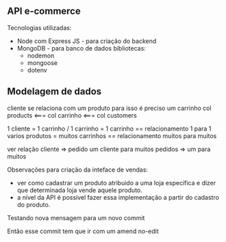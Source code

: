## API e-commerce

Tecnologias utilizadas:

- Node com Express JS - para criação do backend
- MongoDB - para banco de dados
  bibliotecas:
  - nodemon
  - mongoose
  - dotenv

## Modelagem de dados

cliente se relaciona com um produto para isso é preciso um carrinho
col products <=== col carrinho <=== col customers

1 cliente = 1 carrinho / 1 carrinho = 1 carrinho == relacionamento 1 para 1
varios produtos = muitos carrinhos == relacionamento muitos para muitos

ver relação cliente => pedido
um cliente para muitos pedidos => um para muitos


Observações para criação da inteface de vendas:
* ver como cadastrar um produto atribuido a uma loja especifica e dizer que determinada loja vende aquele produto.
* a nível da API é possível fazer essa implementação a partir do cadastro do produto.

Testando nova mensagem para um novo commit


Então esse commit tem que ir com um amend no-edit
